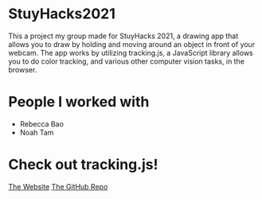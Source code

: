 # StuyHacks2021
This a project my group made for StuyHacks 2021, a drawing app that allows you to draw by holding and moving around an object in front of your webcam.
The app works by utilizing tracking.js, a JavaScript library allows you to do color tracking, and various other computer vision tasks, in the browser.

# People I worked with
- Rebecca Bao
- Noah Tam

# Check out tracking.js!
<a href="trackingjs.com">The Website</a>
<a href="https://github.com/eduardolundgren/tracking.js/">The GitHub Repo</a>
